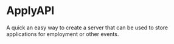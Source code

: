 # ApplyAPI
A quick an easy way to create a server that can be used to store applications for employment or other events.
